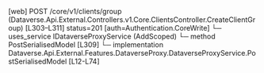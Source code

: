 [web] POST /core/v1/clients/group  (Dataverse.Api.External.Controllers.v1.Core.ClientsController.CreateClientGroup)  [L303–L311] status=201 [auth=Authentication.CoreWrite]
  └─ uses_service IDataverseProxyService (AddScoped)
    └─ method PostSerialisedModel [L309]
      └─ implementation Dataverse.Api.External.Features.DataverseProxy.DataverseProxyService.PostSerialisedModel [L12-L74]

